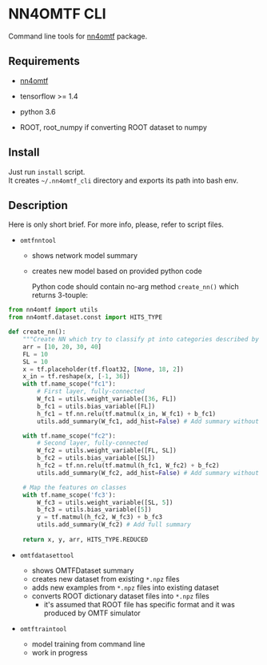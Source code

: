 # NN4OMTF CLI

Command line tools for [nn4omtf](https://github.com/jlysiak/fuw-nn4omtf) package.

## Requirements

* [nn4omtf](https://github.com/jlysiak/fuw-nn4omtf)
* tensorflow >= 1.4
* python 3.6

* ROOT, root_numpy if converting ROOT dataset to numpy

## Install

Just run `install` script.  
It creates `~/.nn4omtf_cli` directory and exports its path into bash env.

## Description

Here is only short brief. For more info, please, refer to script files.

* `omtfnntool`
  * shows network model summary
  * creates new model based on provided python code

      Python code should contain no-arg method `create_nn()` which returns 3-touple:
```python
from nn4omtf import utils
from nn4omtf.dataset.const import HITS_TYPE

def create_nn():
    """Create NN which try to classify pt into categories described by arr."""
    arr = [10, 20, 30, 40]
    FL = 10
    SL = 10
    x = tf.placeholder(tf.float32, [None, 18, 2])
    x_in = tf.reshape(x, [-1, 36])
    with tf.name_scope("fc1"):
        # First layer, fully-connected
        W_fc1 = utils.weight_variable([36, FL])
        b_fc1 = utils.bias_variable([FL])
        h_fc1 = tf.nn.relu(tf.matmul(x_in, W_fc1) + b_fc1)
        utils.add_summary(W_fc1, add_hist=False) # Add summary without histogram

    with tf.name_scope("fc2"):
        # Second layer, fully-connected
        W_fc2 = utils.weight_variable([FL, SL])
        b_fc2 = utils.bias_variable([SL])
        h_fc2 = tf.nn.relu(tf.matmul(h_fc1, W_fc2) + b_fc2)
        utils.add_summary(W_fc2, add_hist=False) # Add summary without histogram

    # Map the features on classes
    with tf.name_scope('fc3'):
        W_fc3 = utils.weight_variable([SL, 5])
        b_fc3 = utils.bias_variable([5])
        y = tf.matmul(h_fc2, W_fc3) + b_fc3
        utils.add_summary(W_fc2) # Add full summary
    
    return x, y, arr, HITS_TYPE.REDUCED

```

* `omtfdatasettool`
  * shows OMTFDataset summary
  * creates new dataset from existing `*.npz` files
  * adds new examples from `*.npz` files into existing dataset
  * converts ROOT dictionary dataset files into `*.npz` files
    * it's assumed that ROOT file has specific format and it was produced by OMTF simulator

* `omtftraintool`
  * model training from command line
  * work in progress
